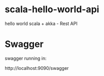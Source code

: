 # scala-hello-world-api
hello world scala + akka - Rest API

# Swagger
swagger running in:

http://localhost:9090/swagger
